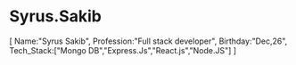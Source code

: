 # Syrus.Sakib

[ Name:"Syrus Sakib", 
Profession:"Full stack developer",
Birthday:"Dec,26",
Tech_Stack:["Mongo DB","Express.Js","React.js","Node.JS"] ]
